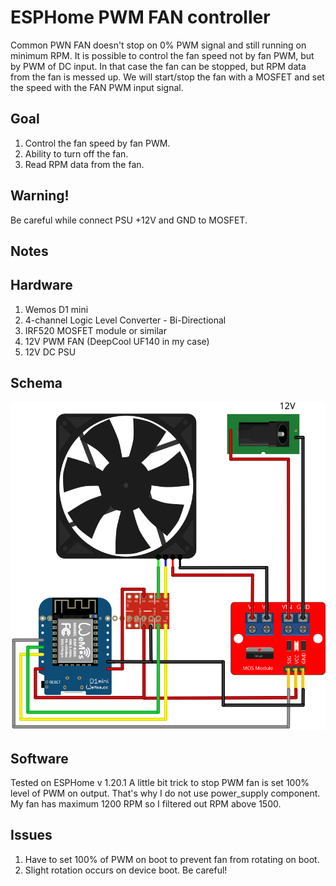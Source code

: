 # ESPHome PWM FAN controller
Common PWN FAN doesn't stop on 0% PWM signal and still running on minimum RPM. It is possible to control the fan speed not by fan PWM, but by PWM of DC input. In that case the fan can be stopped, but RPM data from the fan is messed up. 
We will start/stop the fan with a MOSFET and set the speed with the FAN PWM input signal.

## Goal
1. Control the fan speed by fan PWM.
2. Ability to turn off the fan.
3. Read RPM data from the fan.
## Warning!
Be careful while connect PSU +12V and GND to MOSFET. 
## Notes
## Hardware
1. Wemos D1 mini
2. 4-channel Logic Level Converter - Bi-Directional
3. IRF520 MOSFET module or similar
4. 12V PWM FAN (DeepCool UF140 in my case)
5. 12V DC PSU

## Schema
![Schema](https://raw.githubusercontent.com/nordeep/esphome_fan_controller/main/images/fanmaster.svg)

## Software
Tested on ESPHome v 1.20.1 
A little bit trick to stop PWM fan is set 100% level of PWM on output. That's why I do not use power_supply component. 
My fan has maximum 1200 RPM so I filtered out RPM above 1500.

## Issues
1. Have to set 100% of PWM on boot to prevent fan from rotating on boot.
2. Slight rotation occurs on device boot. Be careful!